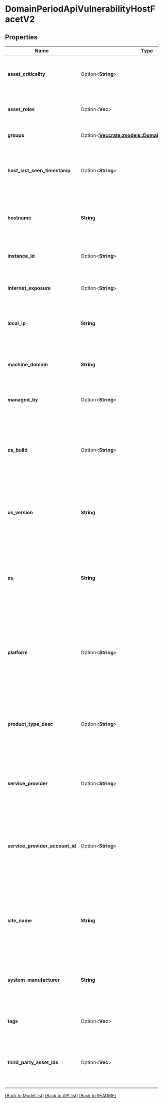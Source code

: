 # DomainPeriodApiVulnerabilityHostFacetV2

## Properties

Name | Type | Description | Notes
------------ | ------------- | ------------- | -------------
**asset_criticality** | Option<**String**> | Refers to how critical an asset has been evaluated to be | [optional]
**asset_roles** | Option<**Vec<String>**> | Refers to one or more roles that have been assigned to the assets | [optional]
**groups** | Option<[**Vec<crate::models::DomainPeriodApiHostGroup>**](domain.APIHostGroup.md)> | Refers to a logic grouping of assets | [optional]
**host_last_seen_timestamp** | Option<**String**> | A timestamp corresponding to the last day when we detected activity coming from an asset | [optional]
**hostname** | **String** | Refers to the hostname used by the asset on which the vulnerability was detected |
**instance_id** | Option<**String**> | Refers to a unique identifier assigned to an asset | [optional]
**internet_exposure** | Option<**String**> | Refers to the level of exposure an asset has to the internet | [optional]
**local_ip** | **String** | Refers to the local IP used by the asset on which the vulnerability was detected |
**machine_domain** | **String** | The machine domain of an asset is the network identity within a network infrastructure |
**managed_by** | Option<**String**> | Name of the entity that is managing the asset | [optional]
**os_build** | Option<**String**> | Refers to the specific build or version number of an operating system, indicating a particular release or revision of the operating system  | [optional]
**os_version** | **String** | Refers to the operating system version used by the asset on which the vulnerability was detected |
**ou** | **String** | Refers to the specific organizational grouping or container within an Active Directory (AD) or directory service where the host is located or categorized. |
**platform** | Option<**String**> | Refers to the name or designation of the specific software platform or operating system on which the asset is running | [optional]
**product_type_desc** | Option<**String**> | Refers to the descriptive label or category that identifies the type or edition of the operating system product installed on the asset | [optional]
**service_provider** | Option<**String**> | Refers to a company, organization, or entity that offers or provided this specific asset | [optional]
**service_provider_account_id** | Option<**String**> | Refers to the unique identifier associated with a service provider account, typically used in cloud computing or managed service environments | [optional]
**site_name** | **String** | Refers to the name or label assigned to the physical or logical location within a network infrastructure where the host is situated |
**system_manufacturer** | **String** | Refers to the company or organization that designed and produced the hardware system or device |
**tags** | Option<**Vec<String>**> | Refers to a logical grouping of assets via tags | [optional]
**third_party_asset_ids** | Option<**Vec<String>**> | zero or more unique identifiers assigned by third party entities which provided data for the asset | [optional]

[[Back to Model list]](./README.md#documentation-for-models) [[Back to API list]](./README.md#documentation-for-api-endpoints) [[Back to README]](../README.md)

